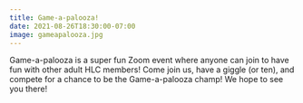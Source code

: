 ```yaml
---
title: Game-a-palooza!
date: 2021-08-26T18:30:00-07:00
image: gameapalooza.jpg
---
```


Game-a-palooza is a super fun Zoom event where anyone can join to have fun with other adult HLC members! Come join us, have a giggle (or ten), and compete for a chance to be the Game-a-palooza champ! We hope to see you there!